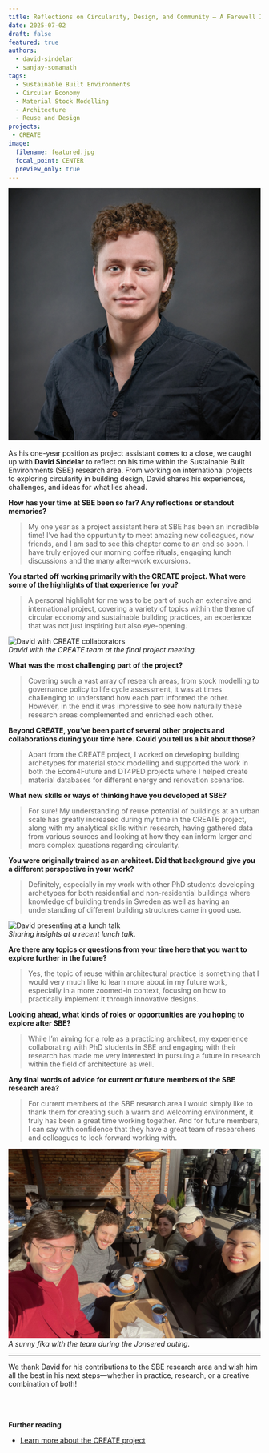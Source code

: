 ```yaml
---
title: Reflections on Circularity, Design, and Community – A Farewell Interview with David Sindelar
date: 2025-07-02
draft: false
featured: true
authors:
  - david-sindelar
  - sanjay-somanath
tags:
  - Sustainable Built Environments
  - Circular Economy
  - Material Stock Modelling
  - Architecture
  - Reuse and Design
projects:
 - CREATE
image:
  filename: featured.jpg
  focal_point: CENTER
  preview_only: true
---
```

![Portrait photo of David Sindelar](featured.jpg)

As his one-year position as project assistant comes to a close, we caught up with **David Sindelar** to reflect on his time within the Sustainable Built Environments (SBE) research area. From working on international projects to exploring circularity in building design, David shares his experiences, challenges, and ideas for what lies ahead.

**How has your time at SBE been so far? Any reflections or standout memories?**  
> My one year as a project assistant here at SBE has been an incredible time! I’ve had the oppurtunity to meet amazing new colleagues, now friends, and I am sad to see this chapter come to an end so soon. I have truly enjoyed our morning coffee rituals, engaging lunch discussions and the many after-work excursions.

**You started off working primarily with the CREATE project. What were some of the highlights of that experience for you?**  
> A personal highlight for me was to be part of such an extensive and international project, covering a variety of topics within the theme of circular economy and sustainable building practices, an experience that was not just inspiring but also eye-opening.

![David with CREATE collaborators](create-group-photo.jpg)  
*David with the CREATE team at the final project meeting.*

**What was the most challenging part of the project?**  
> Covering such a vast array of research areas, from stock modelling to governance policy to life cycle assessment, it was at times challenging to understand how each part informed the other. However, in the end it was impressive to see how naturally these research areas complemented and enriched each other.

**Beyond CREATE, you’ve been part of several other projects and collaborations during your time here. Could you tell us a bit about those?**  
> Apart from the CREATE project, I worked on developing building archetypes for material stock modelling and supported the work in both the Ecom4Future and DT4PED projects where I helped create material databases for different energy and renovation scenarios.

**What new skills or ways of thinking have you developed at SBE?**  
> For sure! My understanding of reuse potential of buildings at an urban scale has greatly increased during my time in the CREATE project, along with my analytical skills within research, having gathered data from various sources and looking at how they can inform larger and more complex questions regarding circularity.

**You were originally trained as an architect. Did that background give you a different perspective in your work?**  
> Definitely, especially in my work with other PhD students developing archetypes for both residential and non-residential buildings where knowledge of building trends in Sweden as well as having an understanding of different building structures came in good use.

![David presenting at a lunch talk](lunch-talk-new.jpg)  
*Sharing insights at a recent lunch talk.*


**Are there any topics or questions from your time here that you want to explore further in the future?**  
> Yes, the topic of reuse within architectural practice is something that I would very much like to learn more about in my future work, especially in a more zoomed-in context, focusing on how to practically implement it through innovative designs.

**Looking ahead, what kinds of roles or opportunities are you hoping to explore after SBE?**  
> While I’m aiming for a role as a practicing architect, my experience collaborating with PhD students in SBE and engaging with their research has made me very interested in pursuing a future in research within the field of architecture as well.

**Any final words of advice for current or future members of the SBE research area?**  
> For current members of the SBE research area I would simply like to thank them for creating such a warm and welcoming environment, it truly has been a great time working together. And for future members, I can say with confidence that they have a great team of researchers and colleagues to look forward working with.

![David with colleagues at Jonsered outing](jonsered-outing.jpg)  
*A sunny fika with the team during the Jonsered outing.*

---


We thank David for his contributions to the SBE research area and wish him all the best in his next steps—whether in practice, research, or a creative combination of both!

<br></br>  
**Further reading**  
- [Learn more about the CREATE project](https://www.sb.chalmers.se/project/create/)
